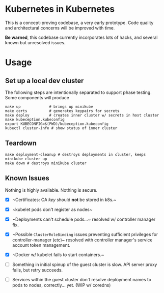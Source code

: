 # Kubernetes in Kubernetes

This is a concept-proving codebase, a very early prototype. 
Code quality and architectural concerns will be improved with time.

**Be warned**, this codebase currently incorporates lots of hacks, and several known but unresolved issues.



# Usage

## Set up a local dev cluster

The following steps are intentionally separated to support phase testing.
Some components will produce 

```shell
make up             # brings up minikube
make certs          # generates keypairs for secrets
make deploy         # creates inner cluster w/ secrets in host cluster
make kubeception.kubeconfig
export KUBECONFIG=$(PWD)/kubeception.kubeconfig
kubectl cluster-info # show status of inner cluster
```

## Teardown

```shell
make deployment-cleanup # destroys deployments in cluster, keeps minikube cluster up
make down # destroys minikube cluster
```

## Known Issues

Nothing is highly available. Nothing is secure.

- [x] ~Certificates: CA _key_ should **not** be stored in k8s.~
- [x] ~kubelet pods don't register as nodes~
- [x] ~Deployments can't schedule pods...~ resolved w/ controller manager fix.
- [x] ~Possible `ClusterRoleBinding` issues preventing sufficient privileges for controller-manager (etc)~  resolved with controller manager's service account token management. 
- [x] ~Docker w/ kubelet fails to start containers.~
- [ ] Something in initial spinup of the guest cluster is slow. API server proxy fails, but retry succeeds.
- [ ] Services within the guest cluster don't resolve deployment names to pods to nodes, correctly... yet. (WIP w/ coredns)

